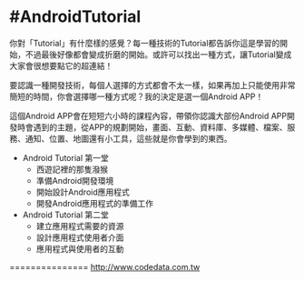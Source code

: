 #AndroidTutorial
===============

你對「Tutorial」有什麼樣的感覺？每一種技術的Tutorial都告訴你這是學習的開始，不過最後好像都會變成折磨的開始。或許可以找出一種方式，讓Tutorial變成大家會很想要點它的超連結！

要認識一種開發技術，每個人選擇的方式都會不太一樣，如果再加上只能使用非常簡短的時間，你會選擇哪一種方式呢？我的決定是選一個Android APP！

這個Android APP會在短短六小時的課程內容，帶領你認識大部份Android  APP開發時會遇到的主題，從APP的規劃開始，畫面、互動、資料庫、多媒體、檔案、服務、通知、位置、地圖還有小工具，這些就是你會學到的東西。

*	Android Tutorial 第一堂
	*	西遊記裡的那隻潑猴
	*	準備Android開發環境
	*	開始設計Android應用程式
	*	開發Android應用程式的準備工作
*	Android Tutorial 第二堂
	*	建立應用程式需要的資源
	*	設計應用程式使用者介面
	*	應用程式與使用者的互動

===============
http://www.codedata.com.tw
